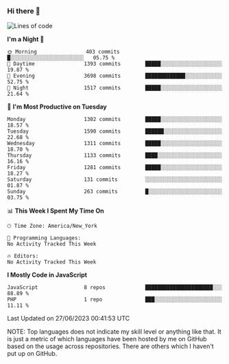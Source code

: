 ### Hi there 👋

<!--
**LynxJinxxy/LynxJinxxy** is a ✨ _special_ ✨ repository because its `README.md` (this file) appears on your GitHub profile.

Here are some ideas to get you started:

- 🔭 I’m currently working on ...
- 🌱 I’m currently learning ...
- 👯 I’m looking to collaborate on ...
- 🤔 I’m looking for help with ...
- 💬 Ask me about ...
- 📫 How to reach me: ...
- 😄 Pronouns: ...
- ⚡ Fun fact: ...
-->

<!--START_SECTION:waka-->
![Lines of code](https://img.shields.io/badge/From%20Hello%20World%20I%27ve%20Written-15.1%20million%20lines%20of%20code-blue)

**I'm a Night 🦉** 

```text
🌞 Morning                403 commits         █░░░░░░░░░░░░░░░░░░░░░░░░   05.75 % 
🌆 Daytime                1393 commits        █████░░░░░░░░░░░░░░░░░░░░   19.87 % 
🌃 Evening                3698 commits        █████████████░░░░░░░░░░░░   52.75 % 
🌙 Night                  1517 commits        █████░░░░░░░░░░░░░░░░░░░░   21.64 % 
```
📅 **I'm Most Productive on Tuesday** 

```text
Monday                   1302 commits        █████░░░░░░░░░░░░░░░░░░░░   18.57 % 
Tuesday                  1590 commits        ██████░░░░░░░░░░░░░░░░░░░   22.68 % 
Wednesday                1311 commits        █████░░░░░░░░░░░░░░░░░░░░   18.70 % 
Thursday                 1133 commits        ████░░░░░░░░░░░░░░░░░░░░░   16.16 % 
Friday                   1281 commits        █████░░░░░░░░░░░░░░░░░░░░   18.27 % 
Saturday                 131 commits         ░░░░░░░░░░░░░░░░░░░░░░░░░   01.87 % 
Sunday                   263 commits         █░░░░░░░░░░░░░░░░░░░░░░░░   03.75 % 
```


📊 **This Week I Spent My Time On** 

```text
🕑︎ Time Zone: America/New_York

💬 Programming Languages: 
No Activity Tracked This Week

🔥 Editors: 
No Activity Tracked This Week
```

**I Mostly Code in JavaScript** 

```text
JavaScript               8 repos             ██████████████████████░░░   88.89 % 
PHP                      1 repo              ███░░░░░░░░░░░░░░░░░░░░░░   11.11 % 
```




 Last Updated on 27/06/2023 00:41:53 UTC
<!--END_SECTION:waka-->
NOTE: Top languages does not indicate my skill level or anything like that. It is just a metric of which languages have been hosted by me on GitHub based on the usage across repositories. There are others which I haven't put up on GitHub.
